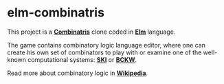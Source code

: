 # elm-combinatris
This project is a [**Combinatris**](http://dirk.rave.org/combinatris/how-to-play.html) clone coded in [**Elm**](http://elm-lang.org/) language.

The game contains combinatory logic language editor, where one can create his own set of combinators to play with or examine one of the well-known computational systems:  [**SKI**](https://en.wikipedia.org/wiki/SKI_combinator_calculus) or [**BCKW**](https://en.wikipedia.org/wiki/B,_C,_K,_W_system).

Read more about combinatory logic in [**Wikipedia**](https://en.wikipedia.org/wiki/Combinatory_logic).


